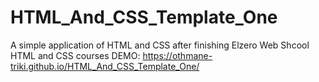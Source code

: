 # HTML_And_CSS_Template_One
A simple application of HTML and CSS after finishing Elzero Web Shcool HTML and CSS courses
DEMO:
https://othmane-triki.github.io/HTML_And_CSS_Template_One/
